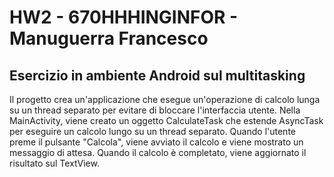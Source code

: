 # HW2 - 670HHHINGINFOR - Manuguerra Francesco 
## Esercizio in ambiente Android sul multitasking

Il progetto crea un'applicazione che esegue un'operazione di calcolo lunga su un thread separato per evitare di bloccare l'interfaccia utente.
Nella MainActivity, viene creato un oggetto CalculateTask che estende AsyncTask per eseguire un calcolo lungo su un thread separato. 
Quando l'utente preme il pulsante "Calcola", viene avviato il calcolo e viene mostrato un messaggio di attesa. 
Quando il calcolo è completato, viene aggiornato il risultato sul TextView.
